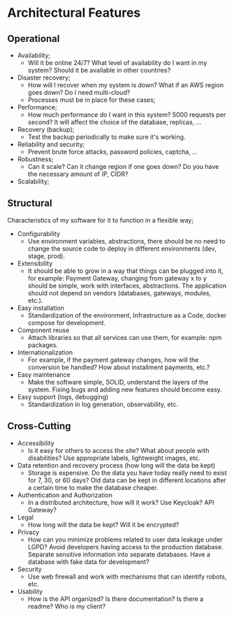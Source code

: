 # Architectural Features

## Operational
- Availability;
    - Will it be online 24/7? What level of availability do I want in my system? Should it be available in other countries?
- Disaster recovery;
    - How will I recover when my system is down? What if an AWS region goes down? Do I need multi-cloud?
    - Processes must be in place for these cases;
- Performance;
    - How much performance do I want in this system? 5000 requests per second? It will affect the choice of the database, replicas, ...
- Recovery (backup);
    - Test the backup periodically to make sure it's working.
- Reliability and security;
    - Prevent brute force attacks, password policies, captcha, ...
- Robustness;
    - Can it scale? Can it change region if one goes down? Do you have the necessary amount of IP, CIDR?
- Scalability;

## Structural
Characteristics of my software for it to function in a flexible way;

- Configurability
    - Use environment variables, abstractions, there should be no need to change the source code to deploy in different environments (dev, stage, prod).
- Extensibility
    - It should be able to grow in a way that things can be plugged into it, for example: Payment Gateway, changing from gateway x to y should be simple, work with interfaces, abstractions. The application should not depend on vendors (databases, gateways, modules, etc.).
- Easy installation
    - Standardization of the environment, Infrastructure as a Code, docker compose for development.
- Component reuse
    - Attach libraries so that all services can use them, for example: npm packages.
- Internationalization
    - For example, if the payment gateway changes, how will the conversion be handled? How about installment payments, etc.?
- Easy maintenance
    - Make the software simple, SOLID, understand the layers of the system. Fixing bugs and adding new features should become easy.
- Easy support (logs, debugging)
    - Standardization in log generation, observability, etc.

## Cross-Cutting
- Accessibility
    - Is it easy for others to access the site? What about people with disabilities? Use appropriate labels, lightweight images, etc.
- Data retention and recovery process (how long will the data be kept)
    - Storage is expensive. Do the data you have today really need to exist for 7, 30, or 60 days? Old data can be kept in different locations after a certain time to make the database cheaper.
- Authentication and Authorization
    - In a distributed architecture, how will it work? Use Keycloak? API Gateway?
- Legal
    - How long will the data be kept? Will it be encrypted?
- Privacy
    - How can you minimize problems related to user data leakage under LGPD? Avoid developers having access to the production database. Separate sensitive information into separate databases. Have a database with fake data for development?
- Security
    - Use web firewall and work with mechanisms that can identify robots, etc.
- Usability
    - How is the API organized? Is there documentation? Is there a readme? Who is my client?